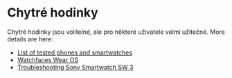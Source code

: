# Chytré hodinky

Chytré hodinky jsou volitelné, ale pro některé uživatele velmi užitečné. More details are here:

- [List of tested phones and smartwatches](../Getting-Started/Phones.md)
- [Watchfaces Wear OS](../Configuration/Watchfaces.md)
- [Troubleshooting Sony Smartwatch SW 3](../Usage/SonySW3.rst)
